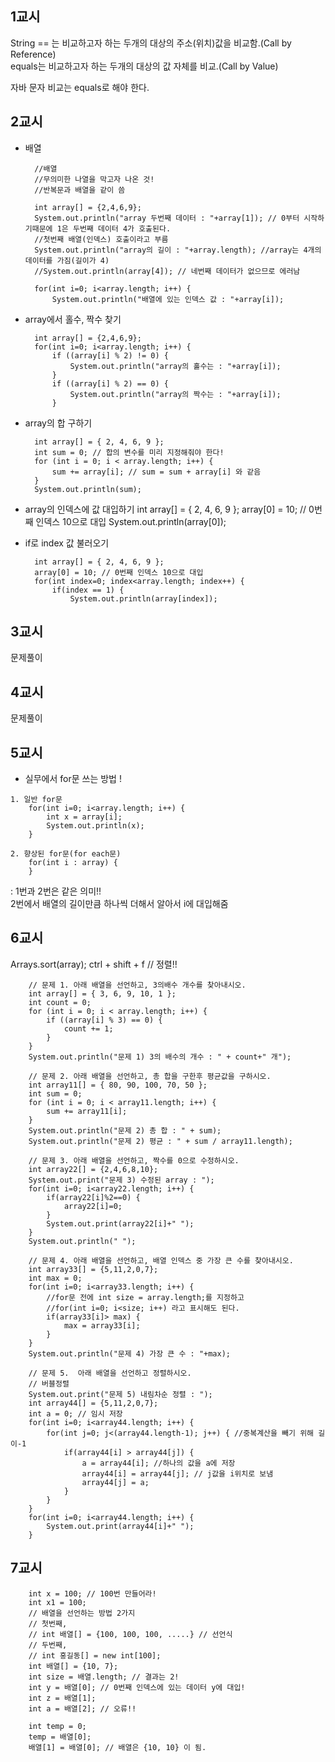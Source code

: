 ## 1교시
String == 는 비교하고자 하는 두개의 대상의 주소(위치)값을 비교함.(Call by Reference)     
equals는 비교하고자 하는 두개의 대상의 값 자체를 비교.(Call by Value)      

자바 문자 비교는 equals로 해야 한다.        

## 2교시
- 배열      

		//배열
		//무의미한 나열을 막고자 나온 것!
		//반복문과 배열을 같이 씀

		int array[] = {2,4,6,9};
		System.out.println("array 두번째 데이터 : "+array[1]); // 0부터 시작하기때문에 1은 두번째 데이터 4가 호출된다.
		//첫번째 배열(인덱스) 호출이라고 부름
		System.out.println("array의 길이 : "+array.length); //array는 4개의 데이터를 가짐(길이가 4)
		//System.out.println(array[4]); // 네번째 데이터가 없으므로 에러남
		
		for(int i=0; i<array.length; i++) {
			System.out.println("배열에 있는 인덱스 값 : "+array[i]);

- array에서 홀수, 짝수 찾기     

		int array[] = {2,4,6,9};
        for(int i=0; i<array.length; i++) {
			if ((array[i] % 2) != 0) {
				System.out.println("array의 홀수는 : "+array[i]);
			}
			if ((array[i] % 2) == 0) {
				System.out.println("array의 짝수는 : "+array[i]);
			}

- array의 합 구하기

		int array[] = { 2, 4, 6, 9 };
		int sum = 0; // 합의 변수를 미리 지정해줘야 한다!
		for (int i = 0; i < array.length; i++) {
			sum += array[i]; // sum = sum + array[i] 와 같음
		}
		System.out.println(sum);

- array의 인덱스에 값 대입하기
		int array[] = { 2, 4, 6, 9 };
		array[0] = 10; // 0번째 인덱스 10으로 대입
		System.out.println(array[0]);

- if로 index 값 불러오기

		int array[] = { 2, 4, 6, 9 };
		array[0] = 10; // 0번째 인덱스 10으로 대입
		for(int index=0; index<array.length; index++) {
			if(index == 1) {
				System.out.println(array[index]);

## 3교시
문제풀이

## 4교시
문제풀이

## 5교시
- 실무에서 for문 쓰는 방법 !     
```   
1. 일반 for문       
    for(int i=0; i<array.length; i++) {
        int x = array[i];
        System.out.println(x);
    }
```
```
2. 향상된 for문(for each문)     
    for(int i : array) {
    }  
```
:   1번과 2번은 같은 의미!!        
    2번에서 배열의 길이만큼 하나씩 더해서 알아서 i에 대입해줌       

## 6교시
Arrays.sort(array); ctrl + shift + f // 정렬!!

		// 문제 1. 아래 배열을 선언하고, 3의배수 개수를 찾아내시오.
		int array[] = { 3, 6, 9, 10, 1 };
		int count = 0;
		for (int i = 0; i < array.length; i++) {
			if ((array[i] % 3) == 0) {
				count += 1;
			}
		}
		System.out.println("문제 1) 3의 배수의 개수 : " + count+" 개");

		// 문제 2. 아래 배열을 선언하고, 총 합을 구한후 평균값을 구하시오.
		int array11[] = { 80, 90, 100, 70, 50 };
		int sum = 0;
		for (int i = 0; i < array11.length; i++) {
			sum += array11[i];
		}
		System.out.println("문제 2) 총 합 : " + sum);
		System.out.println("문제 2) 평균 : " + sum / array11.length);
		
		// 문제 3. 아래 배열을 선언하고, 짝수를 0으로 수정하시오.
		int array22[] = {2,4,6,8,10}; 
		System.out.print("문제 3) 수정된 array : ");
		for(int i=0; i<array22.length; i++) {
			if(array22[i]%2==0) {
				array22[i]=0;
			}
			System.out.print(array22[i]+" ");
		}
		System.out.println(" ");
		
		// 문제 4. 아래 배열을 선언하고, 배열 인덱스 중 가장 큰 수를 찾아내시오.
		int array33[] = {5,11,2,0,7}; 
		int max = 0;
		for(int i=0; i<array33.length; i++) { 
			//for문 전에 int size = array.length;를 지정하고
			//for(int i=0; i<size; i++) 라고 표시해도 된다.
			if(array33[i]> max) {
				max = array33[i];
			}
		}
		System.out.println("문제 4) 가장 큰 수 : "+max);
		
		// 문제 5.  아래 배열을 선언하고 정렬하시오. 
		// 버블정렬
		System.out.print("문제 5) 내림차순 정렬 : ");
		int array44[] = {5,11,2,0,7};
		int a = 0; // 임시 저장
		for(int i=0; i<array44.length; i++) {
			for(int j=0; j<(array44.length-1); j++) { //중복계산을 빼기 위해 길이-1
				if(array44[i] > array44[j]) {
					a = array44[i]; //하나의 값을 a에 저장
					array44[i] = array44[j]; // j값을 i위치로 보냄
					array44[j] = a;
				}
			}
		}
		for(int i=0; i<array44.length; i++) {
			System.out.print(array44[i]+" ");
		}

## 7교시

		int x = 100; // 100번 만들어라!
		int x1 = 100;
		// 배열을 선언하는 방법 2가지
		// 첫번째,
		// int 배열[] = {100, 100, 100, .....} // 선언식
		// 두번째,
		// int 홍길동[] = new int[100];
		int 배열[] = {10, 7};
		int size = 배열.length; // 결과는 2!
		int y = 배열[0]; // 0번째 인덱스에 있는 데이터 y에 대입!
		int z = 배열[1];
		int a = 배열[2]; // 오류!!
		
		int temp = 0;
		temp = 배열[0];
		배열[1] = 배열[0]; // 배열은 {10, 10} 이 됨.

